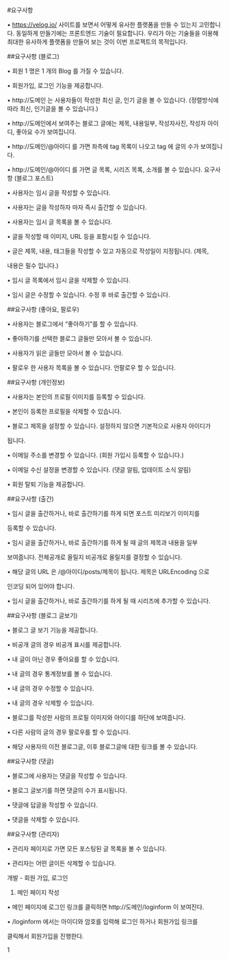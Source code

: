 #요구사항

• https://velog.io/ 사이트를 보면서 어떻게 유사한 플랫폼을 만들 수 있는지
고민합니다. 동일하게 만들기에는 프론트엔드 기술이 필요합니다. 우리가 아는
기술들을 이용해 최대한 유사하게 플랫폼을 만들어 보는 것이 이번 프로젝트의
목적입니다.

##요구사항 (블로그)

• 회원 1 명은 1 개의 Blog 를 가질 수 있습니다.

• 회원가입, 로그인 기능을 제공합니다.

• http://도메인 는 사용자들이 작성한 최신 글, 인기 글을 볼 수 있습니다. (정렬방식에
따라 최신, 인기글을 볼 수 있습니다.)

• http://도메인에서 보여주는 블로그 글에는 제목, 내용일부, 작성자사진, 작성자
아이디, 좋아요 수가 보여집니다.

• http://도메인/@아이디 를 가면 좌측에 tag 목록이 나오고 tag 에 글의 수가
보여집니다.

• http://도메인/@아이디 를 가면 글 목록, 시리즈 목록, 소개를 볼 수 있습니다.
요구사항 (블로그 포스트)

• 사용자는 임시 글을 작성할 수 있습니다.

• 사용자는 글을 작성하자 마자 즉시 출간할 수 있습니다.

• 사용자는 임시 글 목록을 볼 수 있습니다.

• 글을 작성할 때 이미지, URL 등을 포함시킬 수 있습니다.

• 글은 제목, 내용, 태그들을 작성할 수 있고 자동으로 작성일이 지정됩니다. (제목,

내용은 필수 입니다.)

• 임시 글 목록에서 임시 글을 삭제할 수 있습니다.

• 임시 글은 수정할 수 있습니다. 수정 후 바로 출간할 수 있습니다.

##요구사항 (좋아요, 팔로우)

• 사용자는 블로그에서 “좋아하기”를 할 수 있습니다.

• 좋아하기를 선택한 블로그 글들만 모아서 볼 수 있습니다.

• 사용자가 읽은 글들만 모아서 볼 수 있습니다.

• 팔로우 한 사용자 목록을 볼 수 있습니다. 언팔로우 할 수 있습니다.

##요구사항 (개인정보)

• 사용자는 본인의 프로필 이미지를 등록할 수 있습니다.

• 본인이 등록한 프로필을 삭제할 수 있습니다.

• 블로그 제목을 설정할 수 있습니다. 설정하지 않으면 기본적으로 사용자 아이디가

됩니다.

• 이메일 주소를 변경할 수 있습니다. (회원 가입시 등록할 수 있습니다.)

• 이메일 수신 설정을 변경할 수 있습니다. (댓글 알림, 업데이트 소식 알림)

• 회원 탈퇴 기능을 제공합니다.

##요구사항 (출간)

• 임시 글을 출간하거나, 바로 출간하기를 하게 되면 포스트 미리보기 이미지를

등록할 수 있습니다.

• 임시 글을 출간하거나, 바로 출간하기를 하게 될 때 글의 제목과 내용을 일부

보여줍니다. 전체공개로 올릴지 비공개로 올릴지를 결정할 수 있습니다.

• 해당 글의 URL 은 /@아이디/posts/제목이 됩니다. 제목은 URLEncoding 으로

인코딩 되어 있어야 합니다.

• 임시 글을 출간하거나, 바로 출간하기를 하게 될 때 시리즈에 추가할 수 있습니다.

##요구사항 (블로그 글보기)

• 블로그 글 보기 기능을 제공합니다.

• 비공개 글의 경우 비공개 표시를 제공합니다.

• 내 글이 아닌 경우 좋아요를 할 수 있습니다.

• 내 글의 경우 통계정보를 볼 수 있습니다.

• 내 글의 경우 수정할 수 있습니다.

• 내 글의 경우 삭제할 수 있습니다.

• 블로그를 작성한 사람의 프로필 이미지와 아이디를 하단에 보여줍니다.

• 다른 사람의 글의 경우 팔로우를 할 수 있습니다.

• 해당 사용자의 이전 블로그글, 이후 블로그글에 대한 링크를 볼 수 있습니다.

##요구사항 (댓글)

• 블로그에 사용자는 댓글을 작성할 수 있습니다.

• 블로그 글보기를 하면 댓글의 수가 표시됩니다.

• 댓글에 답글을 작성할 수 있습니다.

• 댓글을 삭제할 수 있습니다.

##요구사항 (관리자)

• 관리자 페이지로 가면 모든 포스팅된 글 목록을 볼 수 있습니다.

• 관리자는 어떤 글이든 삭제할 수 있습니다.

개발 - 회원 가입, 로그인

1. 메인 페이지 작성

• 메인 페이지에 로그인 링크를 클릭하면 http://도메인/loginform 이 보여진다.

• /loginform 에서는 아이디와 암호를 입력해 로그인 하거나 회원가입 링크를

클릭해서 회원가입을 진행한다.

1

